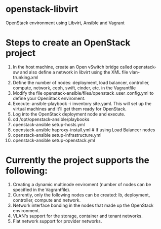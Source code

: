 
# openstack-libvirt
OpenStack environment using Libvirt, Ansible and Vagrant

# Steps to create an OpenStack project

1. In the host machine, create an Open vSwitch bridge called openstack-sw and also define a network in libvirt using the XML file vlan-trunking.xml
1. Define the number of nodes: deployment, load balancer, controller, compute, network, ceph, swift, cinder, etc. in the Vagrantfile
1. Modify the file openstack-ansible/files/openstack_user_config.yml to define your OpenStack enviroment.
1. Execute: ansible-playbook -i inventory site.yaml. This will set up the virtual machines and it'll get them ready for OpenStack.
1. Log into the OpenStack deployment node and execute.
  1. cd /opt/openstack-ansible/playbooks
  1. openstack-ansible setup-hosts.yml
  1. openstack-ansible haproxy-install.yml # If using Load Balancer nodes
  1. openstack-ansible setup-infrastructure.yml
  1. openstack-ansible setup-openstack.yml
  
# Currently the project supports the following:

1. Creating a dynamic multinode enviroment (number of nodes can be specified in the Vagrantfile).
1. Currently, only the following nodes can be created: lb, deployment, controller, compute and network.
1. Network interface bonding in the nodes that made up the OpenStack environment.
1. VLAN's support for the storage, container and tenant networks.
1. Flat network support for provider networks.
